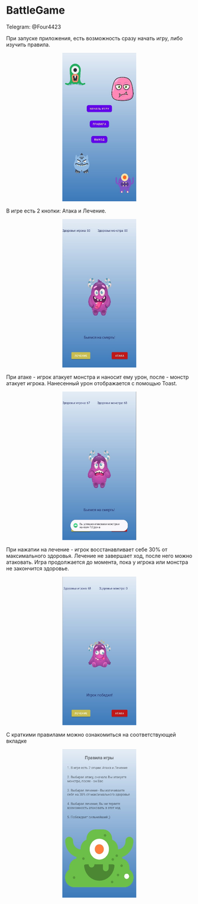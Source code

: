# BattleGame

Telegram: @Four4423

При запуске приложения, есть возможность сразу начать игру, либо изучить правила.
<p align="center">
<img src="img/battleGameMainMenu.jpg" width="200" height="400" />
</p>
В игре есть 2 кнопки: Атака и Лечение.
<p align="center">
<img src="img/battleGameGameActivity.jpg" width="200" height="400" />
</p>
При атаке - игрок атакует монстра и наносит ему урон, после - монстр атакует игрока. Нанесенный урон отображается с помощью Toast.
<p align="center">
<img src="img/battleGameGameActivityHitMonsterToast.jpg" width="200" height="400" />
</p>
При нажатии на лечение - игрок восстанавливает себе 30% от максимального здоровья. Лечение не завершает ход, после него можно атаковать.
Игра продолжается до момента, пока у игрока или монстра не закончится здоровье.
<p align="center">
<img src="img/battleGameMonsterLose.jpg" width="200" height="400" />
</p>
С краткими правилами можно ознакомиться на соответствующей вкладке
<p align="center">
<img src="img/battleGameRules.jpg" width="200" height="400" />
</p>
